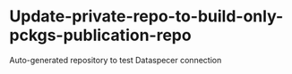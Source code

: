 # Update-private-repo-to-build-only-pckgs-publication-repo
Auto-generated repository to test Dataspecer connection
